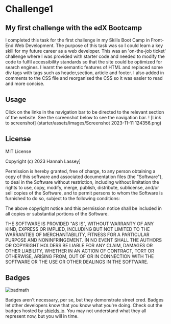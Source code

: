 # Challenge1

## My first challenge with the edX Bootcamp

I completed this task for the first challenge in my Skills Boot Camp in Front-End Web Development. The purpose of this task was so I could learn a key skill for my future career as a web developer. This was an 'on-the-job ticket' challenge where I was provided with starter code and needed to modify the code to fulfil accessibility standards so that the site could be optimized for search engines. I learnt the semantic features of HTML and replaced some div tags with tags such as header,section, article and footer. I also added in comments to the CSS file and reorganised the CSS so it was easier to read and more concise. 

## Usage
Click on the links in the navigation bar to be directed to the relevant section of the website. See the screenshot below to see the navigation bar. 
! [Link to screenshot] (starter/assets/images/Screenshot 2023-11-11 124356.png)

## License
MIT License

Copyright (c) 2023 Hannah Lassey]

Permission is hereby granted, free of charge, to any person obtaining a copy
of this software and associated documentation files (the "Software"), to deal
in the Software without restriction, including without limitation the rights
to use, copy, modify, merge, publish, distribute, sublicense, and/or sell
copies of the Software, and to permit persons to whom the Software is
furnished to do so, subject to the following conditions:

The above copyright notice and this permission notice shall be included in all
copies or substantial portions of the Software.

THE SOFTWARE IS PROVIDED "AS IS", WITHOUT WARRANTY OF ANY KIND, EXPRESS OR
IMPLIED, INCLUDING BUT NOT LIMITED TO THE WARRANTIES OF MERCHANTABILITY,
FITNESS FOR A PARTICULAR PURPOSE AND NONINFRINGEMENT. IN NO EVENT SHALL THE
AUTHORS OR COPYRIGHT HOLDERS BE LIABLE FOR ANY CLAIM, DAMAGES OR OTHER
LIABILITY, WHETHER IN AN ACTION OF CONTRACT, TORT OR OTHERWISE, ARISING FROM,
OUT OF OR IN CONNECTION WITH THE SOFTWARE OR THE USE OR OTHER DEALINGS IN THE
SOFTWARE.

## Badges

![badmath](https://img.shields.io/github/languages/top/lernantino/badmath)

Badges aren't necessary, per se, but they demonstrate street cred. Badges let other developers know that you know what you're doing. Check out the badges hosted by [shields.io](https://shields.io/). You may not understand what they all represent now, but you will in time.




